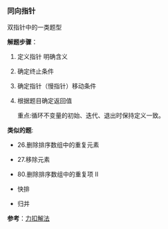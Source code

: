 ### 同向指针

双指针中的一类题型   



**解题步骤**：

1. 定义指针 明确含义

2. 确定终止条件

3. 确定指针（慢指针）移动条件

4. 根据题目确定返回值

   重点:循环不变量的初始、迭代、退出时保持定义一致。     
   
   

**类似的题**:

* 26.删除排序数组中的重复元素

* 27.移除元素
* 80.删除排序数组中的重复项 II

* 快排

* 归并 

     

**参考**：[力扣解法](https://leetcode-cn.com/problems/remove-duplicates-from-sorted-array-ii/solution/shuang-zhi-zhen-zhi-tong-xiang-zhi-zhen-che-di-jie/)